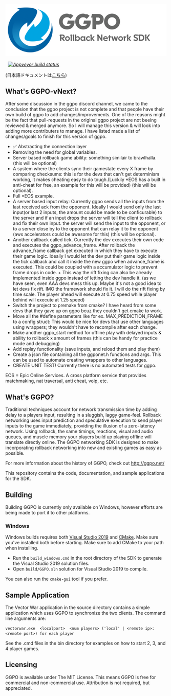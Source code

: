 ![](doc/images/ggpo_header.png)

&nbsp; _[![Appveyor build status](https://img.shields.io/appveyor/ci/pond3r/ggpo/master.svg?logo=appveyor)](https://ci.appveyor.com/project/pond3r/ggpo/branch/master)_

(日本語ドキュメントは[こちら](README.ja.md))

## What's GGPO-vNext?
After some discussion in the ggpo discord channel, we came to the conclusion that the ggpo project is not complete and that people have their own build of ggpo to add changes/improvements. One of the reasons might be the fact that pull-requests in the original ggpo project are not beeing reviewed & merged anymore. So I will manage this version & will look into adding more contributers to manage. I have listed made a list of changes/goals to finish for this version of ggpo.
* :white_check_mark: Abstracting the connection layer
* Removing the need for global variables.
* Server based rollback game ability: something similair to brawlhalla. (this will be optional)
* A system where the clients sync their gamestate every X frame by comparing checksums: this is for the devs that can't get determinism working, it makes cheating easy to do tough.(Luckily *EOS has a built in anti-cheat for free, an example for this will be provided) (this will be optional).
* Full *EOS example.
* A server based input relay: Currently ggpo sends all the inputs from the last received ack from the opponent. Ideally I would send only the last input(or last 2 inputs, the amount could be made to be conficurable) to the server and if an input drops the server will tell the client to rollback and fix their own input. the server will send the input to the opponent, or to a server close by to the opponent that can relay it to the opponent (aws accelerators could be awesome for this) (this will be optional).
* Another callback called tick. Currently the dev executes their own code and executes the ggpo_advance_frame. After rollback the advance_frame callback get executed in which they have to execute their game logic. Ideally I would let the dev put their game logic inside the tick callback and call it inside the new ggpo when advance_frame is executed. This could be coupled with a accumulator logic to prevent frame drops in code. + This way the rift fixing can also be already implemented inside ggpo instead of letting the dev handle it. (as we have seen, even AAA devs mess this up. Maybe it's not a good idea to let devs fix rift. IMO the framework should fix it. I will do the rift fixing by time scale. The player ahead will execute at 0.75 speed while player behind will execute at 1.25 speed)
* Switch the project to premake from cmake? I have heard from some devs that they gave up on ggpo bcuz they couldn't get cmake to work.
* Move all the #define parameters like for ex. MAX_PREDICTION_FRAME to a config struct: This would be nice for devs that use other languages using wrappers; they wouldn't have to recompile after each change.
* Make another ggpo_start method for offline play with delayed inputs & ability to rollback x amount of frames (this can be handy for practice mode and debugging)
* Add replay functionality (save inputs, and reload them and play them)
* Create a json file containing all the ggponet.h functions and args. This can be used to automate creating wrappers to other languages.
* CREATE UNIT TEST! Currently there is no automated tests for ggpo.


EOS = Epic Online Services. A cross platform service that provides matchmaking, nat traversal, anti cheat, voip, etc.
## What's GGPO?

Traditional techniques account for network transmission time by adding delay to a players input, resulting in a sluggish, laggy game-feel.  Rollback networking uses input prediction and speculative execution to send player inputs to the game immediately, providing the illusion of a zero-latency network.  Using rollback, the same timings, reactions, visual and audio queues, and muscle memory your players build up playing offline will translate directly online.  The GGPO networking SDK is designed to make incorporating rollback networking into new and existing games as easy as possible.  

For more information about the history of GGPO, check out http://ggpo.net/

This repository contains the code, documentation, and sample applications for the SDK.

## Building

Building GGPO is currently only available on Windows, however efforts are being made to port it to other platforms.

### Windows

Windows builds requires both [Visual Studio 2019](https://visualstudio.microsoft.com/downloads/) and [CMake](https://cmake.org/download/).  Make sure you've installed both before starting.  Make sure to add CMake to your path when installing.

- Run the `build_windows.cmd` in the root directory of the SDK to generate the Visual Studio 2019 solution files.   
- Open `build/GGPO.sln` solution for Visual Studio 2019 to compile.

You can also run the `cmake-gui` tool if you prefer. 

## Sample Application

The Vector War application in the source directory contains a simple application which uses GGPO to synchronize the two clients.  The command line arguments are:

```
vectorwar.exe  <localport>  <num players> ('local' | <remote ip>:<remote port>) for each player
```

See the .cmd files in the bin directory for examples on how to start 2, 3, and 4 player games.

## Licensing

GGPO is available under The MIT License. This means GGPO is free for commercial and non-commercial use. Attribution is not required, but appreciated. 
